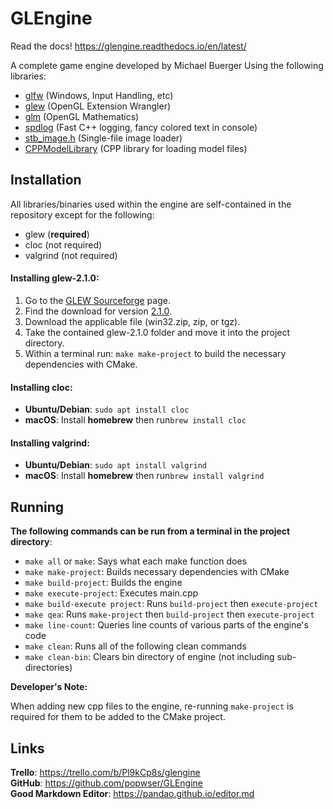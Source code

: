 # GLEngine

Read the docs! <https://glengine.readthedocs.io/en/latest/>

A complete game engine developed by Michael Buerger
Using the following libraries:

- [glfw](https://www.glfw.org) (Windows, Input Handling, etc)
- [glew](http://glew.sourceforge.net) (OpenGL Extension Wrangler)
- [glm](https://glm.g-truc.net/0.9.9/index.html) (OpenGL Mathematics)
- [spdlog](https://github.com/gabime/spdlog) (Fast C++ logging, fancy colored text in console)
- [stb_image.h](https://github.com/nothings/stb) (Single-file image loader)
- [CPPModelLibrary](https://github.com/popwser/CPPModelLibrary) (CPP library for loading model files)

## Installation

All libraries/binaries used within the engine are self-contained in the repository except for the following:

- glew (**required**)
- cloc (not required)
- valgrind (not required)

#### Installing glew-2.1.0:

1. Go to the [GLEW Sourceforge](http://glew.sourceforge.net/) page.
2. Find the download for version [2.1.0](https://sourceforge.net/projects/glew/files/glew/2.1.0/).
3. Download the applicable file (win32.zip, zip, or tgz).
4. Take the contained glew-2.1.0 folder and move it into the project directory.
5. Within a terminal run: `make make-project` to build the necessary dependencies with CMake.

#### Installing cloc:

- **Ubuntu/Debian**: `sudo apt install cloc`
- **macOS**: Install **homebrew** then run`brew install cloc`

#### Installing valgrind:

- **Ubuntu/Debian**: `sudo apt install valgrind`
- **macOS**: Install **homebrew** then run`brew install valgrind`

## Running

**The following commands can be run from a terminal in the project directory**:

- `make all` or `make`: Says what each make function does
- `make make-project`: Builds necessary dependencies with CMake
- `make build-project`: Builds the engine
- `make execute-project`: Executes main.cpp
- `make build-execute project`: Runs `build-project` then `execute-project`
- `make qea`: Runs `make-project` then `build-project` then `execute-project`
- `make line-count`: Queries line counts of various parts of the engine's code
- `make clean`: Runs all of the following clean commands
- `make clean-bin`: Clears bin directory of engine (not including sub-directories)

**Developer's Note:**

When adding new cpp files to the engine, re-running `make-project` is required for them to be added to the CMake project.

## Links

**Trello**: <https://trello.com/b/Pl9kCp8s/glengine>  
**GitHub**: <https://github.com/popwser/GLEngine>  
**Good Markdown Editor**: <https://pandao.github.io/editor.md>
